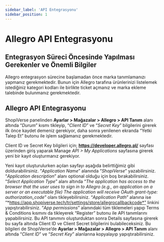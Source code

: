 ```yaml
---
sidebar_label: 'API Entegrasyonu'
sidebar_position: 1
---
```


# Allegro API Entegrasyonu

## Entegrasyon Süreci Öncesinde Yapılması Gerekenler ve Önemli Bilgiler

Allegro entegrasyon sürecine başlamadan önce marka tanımlamanızı yapmanız gerekmektedir. Bunun için Allegro tarafına ürünlerinizi listelemek istediğiniz kategori kodları ile birlikte ticket açmanız ve marka ekleme talebinde bulunmanız gerekmektedir.

## Allegro API Entegrasyonu

ShopiVerse panelinden **Ayarlar > Mağazalar > Allegro >  API Tanım** alanı altında “*Durum*” kısmı tikleyip, “*Client ID*” ve “*Secret Key*” bilgilerini girerek ilk önce kaydet demeniz gerekiyor, daha sonra yenilenen ekranda “Yetki Talep Et” butonu ile işlem sağlamanız gerekmektedir.

Client ID ve Secret Key bilgileri için; **https://developer.allegro.pl/** sayfası üzerinden giriş yaparak Manage *API > My Applications* sayfasına girerek yeni bir kayıt oluşturmanız gerekiyor.

Yeni kayıt oluşturulurken açılan sayfayı aşağıda belirttiğimiz gibi doldurabilirsiniz.
 “*Application Name*” alanında “*ShopiVerse*” yazabilirsiniz. 
 “*Application description*” alanı optional olduğu için boş bırakabilirsiniz. 
 “*Select Application Type*” alanı altında “*The application has access to the browser that the user uses to sign in to Allegro (e.g., an application on a server or an executable file) The application will receive OAuth grant-type: authorization_code*” olanı tikleyebilirsiniz.
 “*Application Path*” alanına ise “*https://app.shopiverse.tech/tr/settings/store/allegrocallbackcode*” linkini yapıştırabilirsiniz.
 “*App permissions*” alanındaki tüm tiklemeleri yapıp Terms & Conditions kısmını da tikleyerek “Register” butonu ile API tanımlarını yapabilirsiniz.
 Bu API tanımını oluşturduktan sonra Details sayfasına girerek bu sayfa altında Client ID ve Client Secret bilgilerini bulabileceksiniz. Bu bilgileri de ShopiVerse’de **Ayarlar > Mağazalar > Allegro >  API Tanım** alanı altında “*Client ID*” ve “*Secret Key*” alanlarına kopyalayıp yapıştırabilirsiniz.

